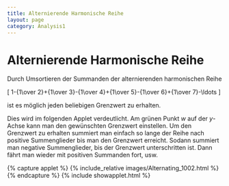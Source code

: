```yaml
---
title: Alternierende Harmonische Reihe
layout: page
category: Analysis1
---
```


# Alternierende Harmonische Reihe

Durch Umsortieren der Summanden der alternierenden harmonischen Reihe

\[
1-{1\over 2}+{1\over 3}-{1\over 4}+{1\over 5}-{1\over 6}+{1\over 7}-\ldots
\]

ist es möglich jeden beliebigen Grenzwert zu erhalten.

Dies wird im folgenden Applet verdeutlicht.
Am grünen Punkt $w$ auf der $y$-Achse kann man den gewünschten Grenzwert einstellen.
Um den Grenzwert zu erhalten summiert man einfach so lange der Reihe nach positive Summenglieder bis man den Grenzwert erreicht.
Sodann summiert man negative Summenglieder, bis der Grenzwert unterschritten ist. Dann fährt man wieder mit positiven Summanden fort, usw.






{% capture applet %} {% include_relative images/Alternating_1002.html %} {% endcapture %}
{% include showapplet.html %}
